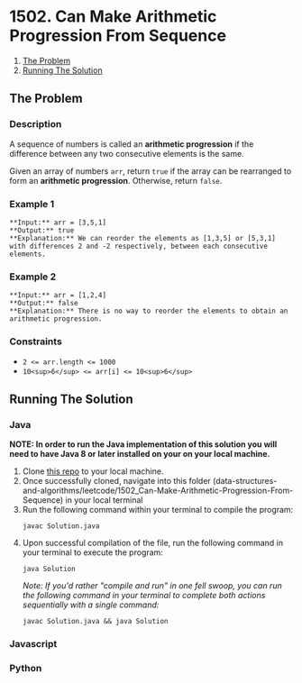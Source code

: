 # 1502. Can Make Arithmetic Progression From Sequence
1. [The Problem]()
1. [Running The Solution]()

## The Problem
### Description
A sequence of numbers is called an **arithmetic progression** if the difference between any two consecutive elements is the same.

Given an array of numbers `arr`, return `true` if the array can be rearranged to form an **arithmetic progression**. Otherwise, return `false`.

### Example 1
```
**Input:** arr = [3,5,1]
**Output:** true
**Explanation:** We can reorder the elements as [1,3,5] or [5,3,1] with differences 2 and -2 respectively, between each consecutive elements.
```

### Example 2
```
**Input:** arr = [1,2,4]
**Output:** false
**Explanation:** There is no way to reorder the elements to obtain an arithmetic progression.
```

### Constraints
- `2 <= arr.length <= 1000`
- `10<sup>6</sup> <= arr[i] <= 10<sup>6</sup>`

## Running The Solution
### Java

**NOTE: In order to run the Java implementation of this solution you will need to have Java 8 or later installed on your on your local machine.**

1. Clone [this repo](https://github.com/rscottlundgren/data-structures-and-algorithms) to your local machine.
2. Once successfully cloned, navigate into this folder (data-structures-and-algorithms/leetcode/1502_Can-Make-Arithmetic-Progression-From-Sequence) in your local terminal
3. Run the following command within your terminal to compile the program:
   ```
   javac Solution.java
   ```
4. Upon successful compilation of the file, run the following command in your terminal to execute the program:
   ```
   java Solution
   ```
   _Note: If you'd rather "compile and run" in one fell swoop, you can run the following command in your terminal to complete both actions sequentially with a single command:_
   ```
   javac Solution.java && java Solution
   ```

### Javascript

### Python
